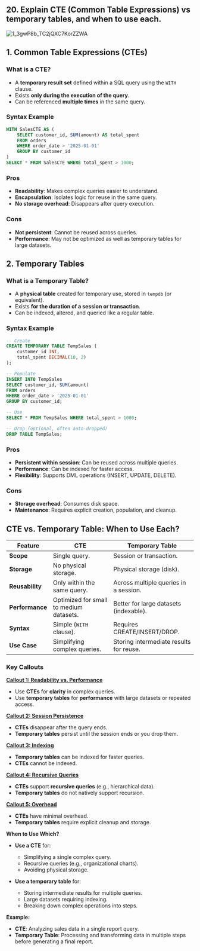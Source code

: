 ## 20. Explain **CTE (Common Table Expressions)** vs **temporary tables**, and when to use each.

![1_3gwP8b_TC2jQXC7KorZZWA](https://github.com/user-attachments/assets/8bb0685a-2e7a-48a0-be61-ab0bf7786105)

## **1. Common Table Expressions (CTEs)**
### **What is a CTE?**
- A **temporary result set** defined within a SQL query using the `WITH` clause.
- Exists **only during the execution of the query**.
- Can be referenced **multiple times** in the same query.

### **Syntax Example**
```sql
WITH SalesCTE AS (
    SELECT customer_id, SUM(amount) AS total_spent
    FROM orders
    WHERE order_date > '2025-01-01'
    GROUP BY customer_id
)
SELECT * FROM SalesCTE WHERE total_spent > 1000;
```

### **Pros**
- **Readability**: Makes complex queries easier to understand.
- **Encapsulation**: Isolates logic for reuse in the same query.
- **No storage overhead**: Disappears after query execution.

### **Cons**
- **Not persistent**: Cannot be reused across queries.
- **Performance**: May not be optimized as well as temporary tables for large datasets.

## **2. Temporary Tables**
### **What is a Temporary Table?**
- A **physical table** created for temporary use, stored in `tempdb` (or equivalent).
- Exists **for the duration of a session or transaction**.
- Can be indexed, altered, and queried like a regular table.

### **Syntax Example**
```sql
-- Create
CREATE TEMPORARY TABLE TempSales (
    customer_id INT,
    total_spent DECIMAL(10, 2)
);

-- Populate
INSERT INTO TempSales
SELECT customer_id, SUM(amount)
FROM orders
WHERE order_date > '2025-01-01'
GROUP BY customer_id;

-- Use
SELECT * FROM TempSales WHERE total_spent > 1000;

-- Drop (optional, often auto-dropped)
DROP TABLE TempSales;
```

### **Pros**
- **Persistent within session**: Can be reused across multiple queries.
- **Performance**: Can be indexed for faster access.
- **Flexibility**: Supports DML operations (INSERT, UPDATE, DELETE).

### **Cons**
- **Storage overhead**: Consumes disk space.
- **Maintenance**: Requires explicit creation, population, and cleanup.

## **CTE vs. Temporary Table: When to Use Each?**

| Feature                | **CTE**                                      | **Temporary Table**                     |
|------------------------|----------------------------------------------|-----------------------------------------|
| **Scope**              | Single query.                               | Session or transaction.                |
| **Storage**            | No physical storage.                        | Physical storage (disk).                |
| **Reusability**        | Only within the same query.                 | Across multiple queries in a session.  |
| **Performance**        | Optimized for small to medium datasets.     | Better for large datasets (indexable).  |
| **Syntax**             | Simple (`WITH` clause).                     | Requires CREATE/INSERT/DROP.            |
| **Use Case**           | Simplifying complex queries.               | Storing intermediate results for reuse. |

### **Key Callouts**

<ins>**Callout 1: Readability vs. Performance**</ins>
- Use **CTEs** for **clarity** in complex queries.
- Use **temporary tables** for **performance** with large datasets or repeated access.

<ins>**Callout 2: Session Persistence**</ins>
- **CTEs** disappear after the query ends.
- **Temporary tables** persist until the session ends or you drop them.

<ins>**Callout 3: Indexing**</ins>
- **Temporary tables** can be indexed for faster queries.
- **CTEs** cannot be indexed.

<ins>**Callout 4: Recursive Queries**</ins>
- **CTEs** support **recursive queries** (e.g., hierarchical data).
- **Temporary tables** do not natively support recursion.

<ins>**Callout 5: Overhead**</ins>
- **CTEs** have minimal overhead.
- **Temporary tables** require explicit cleanup and storage.

**When to Use Which?**
- **Use a CTE** for:
  - Simplifying a single complex query.
  - Recursive queries (e.g., organizational charts).
  - Avoiding physical storage.

- **Use a temporary table** for:
  - Storing intermediate results for multiple queries.
  - Large datasets requiring indexing.
  - Breaking down complex operations into steps.

**Example:**
- **CTE**: Analyzing sales data in a single report query.
- **Temporary Table**: Processing and transforming data in multiple steps before generating a final report.
